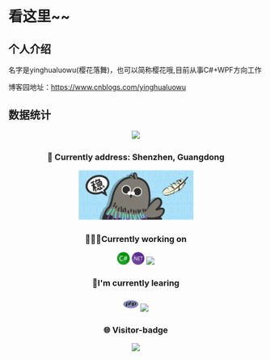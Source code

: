 # 看这里~~

## 个人介绍
名字是yinghualuowu(樱花落舞)，也可以简称樱花哦,目前从事C#+WPF方向工作

博客园地址：https://www.cnblogs.com/yinghualuowu

## 数据统计

<div align="center">
  
<img width="400" src="https://github-readme-stats.vercel.app/api?username=yinghualuowu&show_icons=true&title_color=fff&icon_color=79ff97&text_color=9f9f9f&bg_color=151515">

</div>

<div align="center">
  
### 📍 Currently address: Shenzhen, Guangdong

</div>

<div align="center">
  
![GuGuGu](https://raw.githubusercontent.com/yinghualuowu/yinghualuowu/master/pic/gugu.png)

</div>


<div align="center">

### 👨🏻‍💻Currently working on

</div>

<div align="center">

<img height="25" src="https://raw.githubusercontent.com/github/explore/80688e429a7d4ef2fca1e82350fe8e3517d3494d/topics/csharp/csharp.png">
<img height="25" src="https://raw.githubusercontent.com/github/explore/93d8a67084f94b2a444e510199a6e7622e5b09a3/topics/dotnet/dotnet.png">
<img height="25" src="https://img.icons8.com/color/48/000000/visual-studio.png"/>

</div>

<div align="center">

### 💙I'm currently learing

</div>

<div align="center">

<img height="30" src="https://raw.githubusercontent.com/github/explore/ccc16358ac4530c6a69b1b80c7223cd2744dea83/topics/php/php.png">
<img height="23" src="https://raw.githubusercontent.com/PowerShell/PowerShell/master/assets/ps_black_64.svg">

</div>

<div align="center">

### 🌐 Visitor-badge

</div>

<div align="center">

![](https://visitor-badge.glitch.me/badge?page_id=yinghualuowu.yinghualuowu)

</div>
